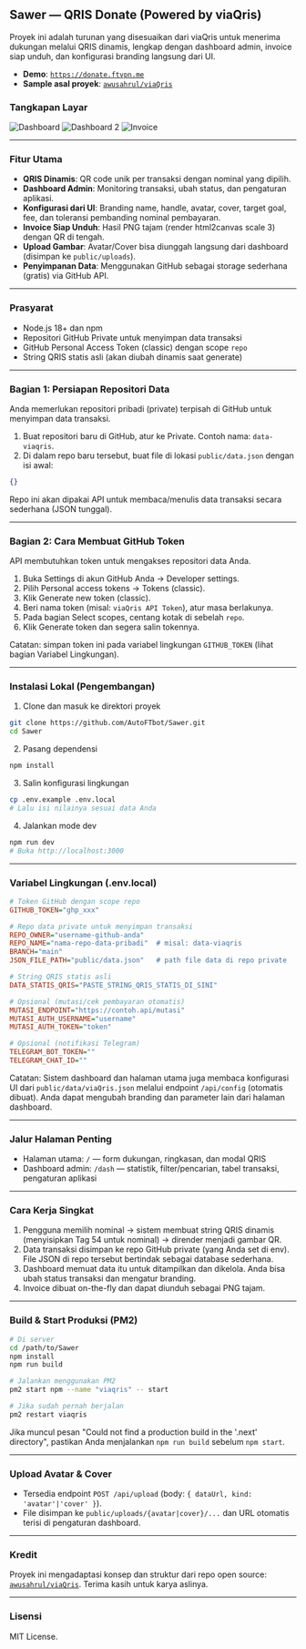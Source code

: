 ## Sawer — QRIS Donate (Powered by viaQris)

Proyek ini adalah turunan yang disesuaikan dari viaQris untuk menerima dukungan melalui QRIS dinamis, lengkap dengan dashboard admin, invoice siap unduh, dan konfigurasi branding langsung dari UI.

- **Demo**: [`https://donate.ftvpn.me`](https://donate.ftvpn.me)
- **Sample asal proyek**: [`awusahrul/viaQris`](https://github.com/awusahrul/viaQris)

### Tangkapan Layar

![Dashboard](public/demo/Macbook-Air-localhost%20(1).png)
![Dashboard 2](public/demo/Macbook-Air-localhost.png)
![Invoice](public/demo/Invoice-dukungan-1755656386248.png)

---

### Fitur Utama
- **QRIS Dinamis**: QR code unik per transaksi dengan nominal yang dipilih.
- **Dashboard Admin**: Monitoring transaksi, ubah status, dan pengaturan aplikasi.
- **Konfigurasi dari UI**: Branding name, handle, avatar, cover, target goal, fee, dan toleransi pembanding nominal pembayaran.
- **Invoice Siap Unduh**: Hasil PNG tajam (render html2canvas scale 3) dengan QR di tengah.
- **Upload Gambar**: Avatar/Cover bisa diunggah langsung dari dashboard (disimpan ke `public/uploads`).
- **Penyimpanan Data**: Menggunakan GitHub sebagai storage sederhana (gratis) via GitHub API.

---

### Prasyarat
- Node.js 18+ dan npm
- Repositori GitHub Private untuk menyimpan data transaksi
- GitHub Personal Access Token (classic) dengan scope `repo`
- String QRIS statis asli (akan diubah dinamis saat generate)

---

### Bagian 1: Persiapan Repositori Data

Anda memerlukan repositori pribadi (private) terpisah di GitHub untuk menyimpan data transaksi.

1) Buat repositori baru di GitHub, atur ke Private. Contoh nama: `data-viaqris`.
2) Di dalam repo baru tersebut, buat file di lokasi `public/data.json` dengan isi awal:

```json
{}
```

Repo ini akan dipakai API untuk membaca/menulis data transaksi secara sederhana (JSON tunggal).

---

### Bagian 2: Cara Membuat GitHub Token

API membutuhkan token untuk mengakses repositori data Anda.

1) Buka Settings di akun GitHub Anda → Developer settings.
2) Pilih Personal access tokens → Tokens (classic).
3) Klik Generate new token (classic).
4) Beri nama token (misal: `viaQris API Token`), atur masa berlakunya.
5) Pada bagian Select scopes, centang kotak di sebelah `repo`.
6) Klik Generate token dan segera salin tokennya.

Catatan: simpan token ini pada variabel lingkungan `GITHUB_TOKEN` (lihat bagian Variabel Lingkungan).

---

### Instalasi Lokal (Pengembangan)
1) Clone dan masuk ke direktori proyek
```bash
git clone https://github.com/AutoFTbot/Sawer.git
cd Sawer
```

2) Pasang dependensi
```bash
npm install
```

3) Salin konfigurasi lingkungan
```bash
cp .env.example .env.local
# Lalu isi nilainya sesuai data Anda
```

4) Jalankan mode dev
```bash
npm run dev
# Buka http://localhost:3000
```

---

### Variabel Lingkungan (.env.local)
```ini
# Token GitHub dengan scope repo
GITHUB_TOKEN="ghp_xxx"

# Repo data private untuk menyimpan transaksi
REPO_OWNER="username-github-anda"
REPO_NAME="nama-repo-data-pribadi"  # misal: data-viaqris
BRANCH="main"
JSON_FILE_PATH="public/data.json"   # path file data di repo private

# String QRIS statis asli
DATA_STATIS_QRIS="PASTE_STRING_QRIS_STATIS_DI_SINI"

# Opsional (mutasi/cek pembayaran otomatis)
MUTASI_ENDPOINT="https://contoh.api/mutasi"
MUTASI_AUTH_USERNAME="username"
MUTASI_AUTH_TOKEN="token"

# Opsional (notifikasi Telegram)
TELEGRAM_BOT_TOKEN=""
TELEGRAM_CHAT_ID=""
```

Catatan: Sistem dashboard dan halaman utama juga membaca konfigurasi UI dari `public/data/viaQris.json` melalui endpoint `/api/config` (otomatis dibuat). Anda dapat mengubah branding dan parameter lain dari halaman dashboard.

---

### Jalur Halaman Penting
- Halaman utama: `/` — form dukungan, ringkasan, dan modal QRIS
- Dashboard admin: `/dash` — statistik, filter/pencarian, tabel transaksi, pengaturan aplikasi

---

### Cara Kerja Singkat
1) Pengguna memilih nominal → sistem membuat string QRIS dinamis (menyisipkan Tag 54 untuk nominal) → dirender menjadi gambar QR.
2) Data transaksi disimpan ke repo GitHub private (yang Anda set di env). File JSON di repo tersebut bertindak sebagai database sederhana.
3) Dashboard memuat data itu untuk ditampilkan dan dikelola. Anda bisa ubah status transaksi dan mengatur branding.
4) Invoice dibuat on-the-fly dan dapat diunduh sebagai PNG tajam.

---

### Build & Start Produksi (PM2)
```bash
# Di server
cd /path/to/Sawer
npm install
npm run build

# Jalankan menggunakan PM2
pm2 start npm --name "viaqris" -- start

# Jika sudah pernah berjalan
pm2 restart viaqris
```

Jika muncul pesan "Could not find a production build in the '.next' directory", pastikan Anda menjalankan `npm run build` sebelum `npm start`.

---

### Upload Avatar & Cover
- Tersedia endpoint `POST /api/upload` (body: `{ dataUrl, kind: 'avatar'|'cover' }`).
- File disimpan ke `public/uploads/{avatar|cover}/...` dan URL otomatis terisi di pengaturan dashboard.

---

### Kredit
Proyek ini mengadaptasi konsep dan struktur dari repo open source: [`awusahrul/viaQris`](https://github.com/awusahrul/viaQris). Terima kasih untuk karya aslinya.

---

### Lisensi
MIT License.


